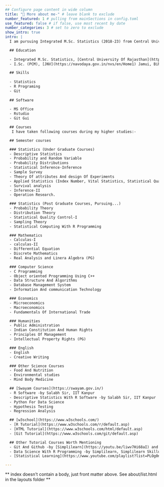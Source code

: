 ```yaml
---
## Configure page content in wide column
title: "🚀 More about me-" # leave blank to exclude
number_featured: 1 # pulling from mainSections in config.toml
use_featured: false # if false, use most recent by date
number_categories: 3 # set to zero to exclude
show_intro: true
intro: |
  I am pursuing Integrated M.Sc. Statistics (2018-23) from Central University Of Rajasthan, Rajasthan, India. I would be posting some blogs and projects in this website. Stay connected! 

  ## Education
  
  - Integrated M.Sc. Statistics, [Central University Of Rajasthan](https://www.curaj.ac.in/), India
  - I.Sc. (PCM), [JNV](https://navodaya.gov.in/nvs/en/Home1) Jamui, Bihar, India

  ## Skills
  
  - Statistics
  - R Programing
  - Git
  
  ## Software
  
  - MS Office
  - Rstudio
  - Git Gui

  ## Courses
   I have taken following courses during my higher studies:-

  ## Semester courses

  ### Statistics (Under Graduate Courses)
  - Descriptive Statistics
  - Probability and Random Variable
  - Probability Distributions
  - Statistical Inference-Inference
  - Sample Survey
  - Theory Of attributes And design Of Experiments
  - Applied Statistics (Index Number, Vital Statistics, Statistical Quality Control, Time Series)
  - Survival analysis
  - Inference-II
  - Operation Research.

  ### Statistics (Post Graduate Courses, Pursuing...)
  - Probability Theory
  - Distribution Theory
  - Statistical Quality Control-I
  - Sampling Theory
  - Statistical Computing With R Programming

  ### Mathematics
  - Calculas-I
  - calculas-II
  - Differential Equation
  - Discrete Mathematics
  - Real Analysis and Linera Algebra (PG)

  ### Computer Science
  - C Programming
  - Object oriented Programming Using C++
  - Data Structure And Algorithms
  - Database Management System 
  - Information And communication Technology

  ### Economics
  - Microeconomics
  - Macroeconomics
  - Fundamentals Of International Trade

  ### Humanities
  - Public Administration
  - Indian Constitution And Human Rights
  - Principles Of Management
  - Intellectual Property Rights (PG)

  ### English
  - English
  - Creative Writing

  ### Other Science Courses
  - Food And Nutrition
  - Environmental studies
  - Mind Body Medicine

  ## [Swayam Courses](https://swayam.gov.in/)
  - R Software -by Salabh Sir, IIT Kanpur
  - Descriptive Statistics With R Software -by Salabh Sir, IIT Kanpur
  - Python For Data Science
  - Hypothesis Testing
  - Regression Analysis

  ## [w3school](https://www.w3schools.com/)
  - [R Tutorial](https://www.w3schools.com/r/default.asp)
  - [HTML Tutorial](https://www.w3schools.com/html/default.asp)
  - [Git Tutorial](https://www.w3schools.com/git/default.asp)

  ## Other Tutorial Courses Worth Mentioning
  - Git And Github -by [Simplilearn](https://youtu.be/liwv7Hi68aI) and [Edureka](https://youtu.be/xuB1Id2Wxak), Youtube
  - Data Science With R Programming -by Simplilearn, Simplilearn Skillup Courses
  - [Statistical Learning](https://www.youtube.com/playlist?list=PLOg0ngHtcqbPTlZzRHA2ocQZqB1D_qZ5V) - by Robert Tibshirani, Trevor Hastie, and Daniela Witten

---
```


** index doesn't contain a body, just front matter above.
See about/list.html in the layouts folder **